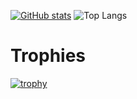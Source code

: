 [![GitHub stats](https://github-readme-stats.vercel.app/api?username=anmatngu)](https://github.com/anmatngu/github-readme-stats&show_icons=true&theme=transparent)
![Top Langs](https://github-readme-stats.vercel.app/api/top-langs/?username=anmatngu&size_weight=0.5&count_weight=0.5)
# Trophies
[![trophy](https://github-profile-trophy.vercel.app/?username=anmatngu)](https://github.com/anmatngu/github-profile-trophy)
<!--
**anmatngu/anmatngu** is a ✨ _special_ ✨ repository because its `README.md` (this file) appears on your GitHub profile.

Here are some ideas to get you started:

- 🔭 I’m currently working on ...
- 🌱 I’m currently learning ...
- 👯 I’m looking to collaborate on ...
- 🤔 I’m looking for help with ...
- 💬 Ask me about ...
- 📫 How to reach me: ...
- 😄 Pronouns: ...
- ⚡ Fun fact: ...
-->
